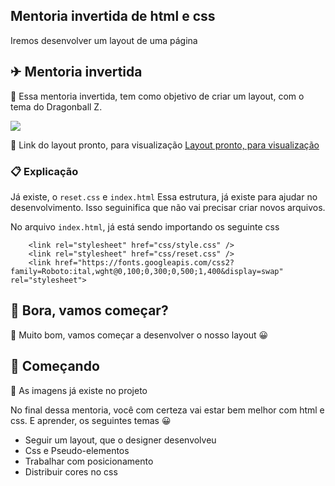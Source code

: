 ## Mentoria invertida de html e css
Iremos desenvolver um layout de uma página

## ✈ Mentoria invertida
📌 Essa mentoria invertida, tem como objetivo de criar um layout, com o tema do Dragonball Z.

<img src="https://raw.githubusercontent.com/giovannirwp/mentoria-lista-times/master/img/Captura%20de%20tela%20de%202022-04-17%2017-56-13.png" widt="750" />

📌 Link do layout pronto, para visualização
<a href="https://giovannirwp.github.io/html-css-layout/" target="_blank">Layout pronto, para visualização</a>

### 📋 Explicação
Já existe, o ```reset.css``` e ``` index.html ```
Essa estrutura, já existe para ajudar no desenvolvimento. Isso seguinifica que não vai precisar criar novos arquivos.

No arquivo ``` index.html ```, já está sendo importando os seguinte css
```     
    <link rel="stylesheet" href="css/style.css" />
    <link rel="stylesheet" href="css/reset.css" />
    <link href="https://fonts.googleapis.com/css2?family=Roboto:ital,wght@0,100;0,300;0,500;1,400&display=swap" rel="stylesheet">
```

## 🚀 Bora, vamos começar?
🔩 Muito bom, vamos começar a desenvolver o nosso layout 😀

## 🥇 Começando
🔧 As imagens já existe no projeto

No final dessa mentoria, você com certeza vai estar bem melhor com html e css.
E aprender, os seguintes temas 😀

* Seguir um layout, que o designer desenvolveu
* Css e Pseudo-elementos
* Trabalhar com posicionamento
* Distribuir cores no css
